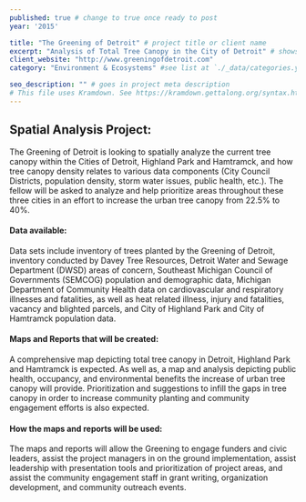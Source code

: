 ```yaml
---
published: true # change to true once ready to post
year: '2015'

title: "The Greening of Detroit" # project title or client name
excerpt: "Analysis of Total Tree Canopy in the City of Detroit" # shows on project list page
client_website: "http://www.greeningofdetroit.com"
category: "Environment & Ecosystems" #see list at `./_data/categories.yml`

seo_description: "" # goes in project meta description
# This file uses Kramdown. See https://kramdown.gettalong.org/syntax.html for syntax
---
```


## Spatial Analysis Project:
The Greening of Detroit is looking to spatially analyze the current tree canopy within the Cities of Detroit, Highland Park and Hamtramck, and how tree canopy density relates to various data components (City Council Districts, population density, storm water issues, public health, etc.). The fellow will be asked to analyze and help prioritize areas throughout these three cities in an effort to increase the urban tree canopy from 22.5% to 40%.

#### Data available:
Data sets include inventory of trees planted by the Greening of Detroit, inventory conducted by Davey Tree Resources, Detroit Water and Sewage Department (DWSD) areas of concern, Southeast Michigan Council of Governments (SEMCOG) population and demographic data, Michigan Department of Community Health data on cardiovascular and respiratory illnesses and fatalities, as well as heat related illness, injury and fatalities, vacancy and blighted parcels, and City of Highland Park and City of Hamtramck population data.

#### Maps and Reports that will be created:
A comprehensive map depicting total tree canopy in Detroit, Highland Park and Hamtramck is expected. As well as, a map and analysis depicting public health, occupancy, and environmental benefits the increase of urban tree canopy will provide. Prioritization and suggestions to infill the gaps in tree canopy in order to increase community planting and community engagement efforts is also expected.

#### How the maps and reports will be used:
The maps and reports will allow the Greening to engage funders and civic leaders, assist the project managers in on the ground implementation, assist leadership with presentation tools and prioritization of project areas, and assist the community engagement staff in grant writing, organization development, and community outreach events.
